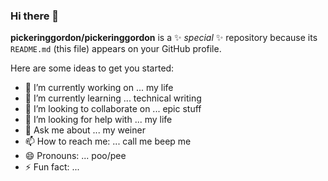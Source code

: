 ### Hi there 👋

**pickeringgordon/pickeringgordon** is a ✨ _special_ ✨ repository because its `README.md` (this file) appears on your GitHub profile.

Here are some ideas to get you started:

- 🔭 I’m currently working on ... my life
- 🌱 I’m currently learning ... technical writing
- 👯 I’m looking to collaborate on ... epic stuff
- 🤔 I’m looking for help with ... my life
- 💬 Ask me about ... my weiner
- 📫 How to reach me: ... call me beep me
- 😄 Pronouns: ... poo/pee
- ⚡ Fun fact: ... 
